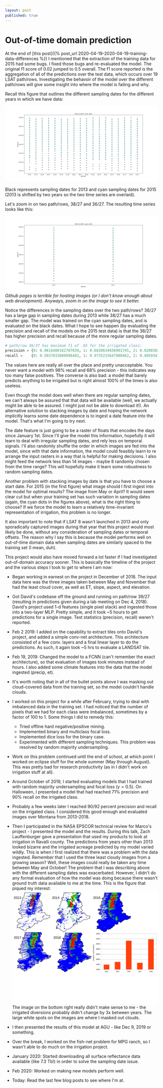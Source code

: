 ```yaml
---
layout: post
published: true
---
```

# Out-of-time domain prediction

At the end of [this post]({% post_url 2020-04-19-2020-04-19-training-data-differences %}) I
mentioned that the extraction of the training data for 2015 had some bugs. I fixed those bugs and
re-evaluated the model. The original f1 score of 0.02 jumped to 0.5 overall. The f1 score reported
is the aggregation of all of the predictions over the test data, which occurs over 19 LSAT
path/rows. Investigating the behavoir of the model over the different path/rows will give some
insight into where the model is failing and why.

Recall this figure that outlines the different sampling dates for the different years in which we
have data:

![](/assets/img/2013vs2015.png)

Black represents sampling dates for 2013 and cyan sampling dates for 2015 (2013 is shifted by two
years so the two time series are overlaid).

Let's zoom in on two path/rows, 38/27 and 36/27. The resulting time series looks like this:

![](/assets/img/2013vs2015two_path_rows.png)
*Github pages is terrible for hosting images (or I don't know enough about web development).
Anyways, zoom in on the image to see it better.*

Notice the differences in the sampling dates over the two path/rows? 36/27 has a large gap in
sampling dates during 2013 while 38/27 has a much smaller gap. The model was trained on the cyan
sampling dates, and is evaluated on the black dates. What I hope to see happen (by evaluating the
precision and recall of the models on the 2015 test data) is that the 38/27 has higher precision and
recall because of the more regular sampling dates.
```python
# path/row 36/37 has maximum f1 of .65 for the irrigated class:
precision = {0: 0.9616480162767039, 1: 0.6820634936901745, 2: 0.9200302362469784}
recall =    {0: 0.5037033089998402, 1: 0.9735215647980462, 2: 0.4059343310856665}
```
The values here are really all over the place and pretty unacceptable. You never want a model with
98% recall and 68% precision - this indicates way too many false positives. The converse is also
bad: a model that barely predicts anything to be irrigated but is right almost 100% of the times is
also useless.

Even though the model does well when there are regular sampling dates, we can't always be assured
that that data will be available (well, we actually might be able to be assured. I might just not be
able to download it!). An alternative solution to stacking images by date and hoping the network
implicitly learns some date dependence is to ingest a date feature into the model. That's what I'm
going to try next.

The date feature is just going to be a raster of floats that encodes the days since January 1st.
Since I'll give the model this information, hopefully it will learn to deal with irregular sampling
dates, and rely less on temporal signals. I'll also randomly shuffle the order in which images are
fed into the model, since with that date information, the model could feasibly learn to re arrange
the input rasters in a way that is helpful for making decisions. I also might feed the network less
than 14 images - maybe 8 randomly chosen from the time range? This will hopefully make it learn some
robustness to random sampling dates.

Another problem with stacking images by date is that you have to choose a start date. For 2015 (in
the first figure) what image should I first ingest into the model for optimal results? The image
from May or April? It would seem clear cut but when your training set has such variation in sampling
dates (again, the cyan dots in the figures above), what is the right thing to choose? If we force
the model to learn a relatively time-invariant representation of irrigation, this problem is no
longer.

It also important to note that if LSAT 8 wasn't launched in 2013 and only sporadically captured
images during that year that this project would most likely be done, without any consideration of
sampling dates or temporal offsets. The reason why I say this is because the model performs well on
out-of-time domain data when sampling dates are similarly spaced to the training set (I mean, duh).

This project would also have moved forward a lot faster if I had investigated out-of-domain
accuracy sooner. This is basically the timeline of the project and the various steps I took to get
to where I am now:

- Began working in earnest on the project in December of 2018. The input data here was the three
  images taken between May and November that had the least cloud cover, as well as ET, slope,
  aspect, and elevation.
- Got David's codebase off the ground and running on path/row 39/27 (resulting in predictions given
  during a lab meeting on Dec 4, 2018). David's project used 1-d features (single pixel stack) and
  ingested those into a two-layer MLP. Pretty simple, and it took ~5 hours to get predictions for a
  single image. Test statistics (precision, recall) weren't reported.
- Feb 2 2019: I added on the capability to extract tiles onto David's project, and added a simple conv-net
  architecture. This architecture consisted of a few conv. layers and a final linear layer to do the
  predictions. As such, it again took ~5 hrs to evaluate a LANDSAT tile.
- Feb 19, 2019: Changed the model to a FCNN (can't remember the exact architecture), so that
  evaluation of images took minutes instead of hours. I also added some climate features into the
  data that the model ingested (precip, et).
- It's  worth noting that in all of the bullet points above I was masking out cloud-covered data
  from the training set, so the model couldn't handle clouds.
- I worked on this project for a while after February, trying to deal with imbalanced data in the
  training set. I had noticed that the number of pixels that we had for each class were imbalanced,
  sometimes by a factor of 100 to 1. Some things I did to remedy this:
  - Tried offline hard negative/positive mining.
  - Implemented binary and multiclass focal loss.
  - Implemented dice loss for the binary case.
  - Experimented with different sampling techniques.
  This problem was resolved by random majority undersampling.
- Work on this problem continued until the end of school, at which point I worked on eclipse stuff
  for the whole summer (May through August). This was pretty bad for research productivity (as in I
  didn't work on irrigation stuff at all).
- Around October of 2019, I started evaluating models that I had trained with random majority
  undersampling and focal loss ($\gamma = 0.5$). On Halloween, I presented a model that had reached
  71% precision and 90% recall on the irrigated class.
- Probably a few weeks later I reached 90/92 percent precision and recall on the irrigated class. I
  considered this good enough and evaluated images over Montana from 2013-2018.
- Then I participated in the NASA EPSCOR technical review for Marco's project - I presented the
  model and the results. During this talk, Zach Lauffenburger gave a presentation that used my
  products to look at irrigation in Ravalli county. The predictions from years other than 2013
  looked bizarre and the irrigated acreage predicted by my model varied wildly. This is when I first
  realized that there was a problem with the data ingested. Remember that I used the three least
  cloudy images from a growing season? Well, these images could really be taken any time between May
  and October! The problem that I was describing above with the different sampling dates was
  exacerbated. However, I didn't do any formal evaluation of how the model was doing because there
  wasn't ground truth data available to me at the time. This is the figure that piqued my interest:
  ![](/assets/img/zach_presentation-1.png)
  The image on the bottom right really didn't make sense to me - the irrigated diversions probably
  didn't change by 3x between years. The large white spots on the images are where I masked out
  clouds.

- I then presented the results of this model at AGU - like Dec 9, 2019 or something.
- Over the break, I worked on the fish-net problem for MPG ranch, so I wasn't able to do much on the
  irrigation project. 
- January 2020: Started downloading all surface reflectance data available (like 7.3 Tb!) in order
  to solve the sampling date issue.
- Feb 2020: Worked on making new models perform well.
- Today: Read the last few blog posts to see where I'm at.
